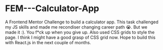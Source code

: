 # FEM---Calculator-App
A Frontend Mentor Challenge to build a calculator app.
This task challenged my JS skills and made me recondiser changing career path 😭. But we made it :). You f*ck up when you give up. 
Also used CSS grids to style the page. I think I might have a good grasp of CSS grid now.
Hope to build this with React.js in the next couple of months. 
